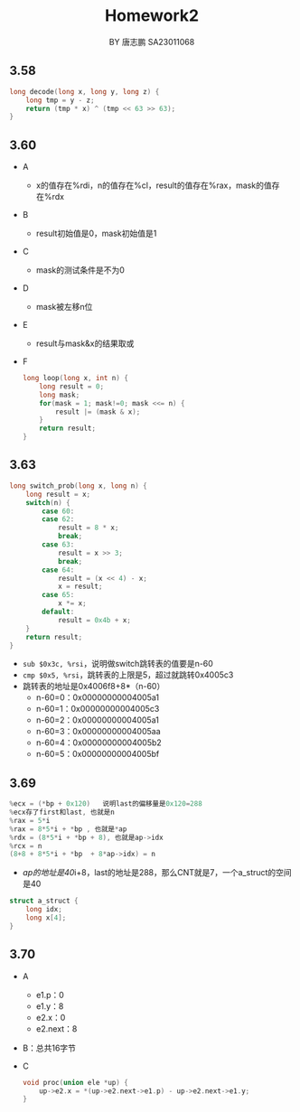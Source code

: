<h1><center>Homework2</center></h1>

<center>BY  唐志鹏  SA23011068</center>

## 3.58

```c
long decode(long x, long y, long z) {
    long tmp = y - z;
    return (tmp * x) ^ (tmp << 63 >> 63);
}
```

## 3.60

- A
    
    - x的值存在%rdi，n的值存在%cl，result的值存在%rax，mask的值存在%rdx
    
- B
    
    - result初始值是0，mask初始值是1
    
- C
    
    - mask的测试条件是不为0
    
- D
    
    - mask被左移n位
    
- E
    
    - result与mask&x的结果取或
    
- F

    ```c
    long loop(long x, int n) {
        long result = 0;
        long mask;
        for(mask = 1; mask!=0; mask <<= n) {
            result |= (mask & x);
        }
        return result;
    }
    ```

## 3.63

```c
long switch_prob(long x, long n) {
    long result = x;
    switch(n) { 
        case 60:
        case 62:
            result = 8 * x;
            break;
        case 63:
            result = x >> 3;
            break;
        case 64:
            result = (x << 4) - x;
            x = result;
        case 65:
            x *= x;
        default:
            result = 0x4b + x;
    }
    return result;
}
```

- `sub $0x3c, %rsi`，说明做switch跳转表的值要是n-60
- `cmp $0x5, %rsi`，跳转表的上限是5，超过就跳转0x4005c3
- 跳转表的地址是0x4006f8+8*（n-60）
    - n-60=0：0x00000000004005a1
    - n-60=1：0x00000000004005c3
    - n-60=2：0x00000000004005a1
    - n-60=3：0x00000000004005aa
    - n-60=4：0x00000000004005b2
    - n-60=5：0x00000000004005bf

## 3.69

```C
%ecx = (*bp + 0x120)   说明last的偏移量是0x120=288
%ecx存了first和last, 也就是n
%rax = 5*i
%rax = 8*5*i + *bp , 也就是*ap
%rdx = (8*5*i + *bp + 8), 也就是ap->idx
%rcx = n
(8+8 + 8*5*i + *bp  + 8*ap->idx) = n
```
- *ap的地址是40*i+8，last的地址是288，那么CNT就是7，一个a_struct的空间是40

```c
struct a_struct {
    long idx;
    long x[4];
}
```

## 3.70

- A
    - e1.p：0
    - e1.y：8
    - e2.x：0
    - e2.next：8
    
- B：总共16字节

- C

    ```c
    void proc(union ele *up) {
        up->e2.x = *(up->e2.next->e1.p) - up->e2.next->e1.y;
    }
    ```
